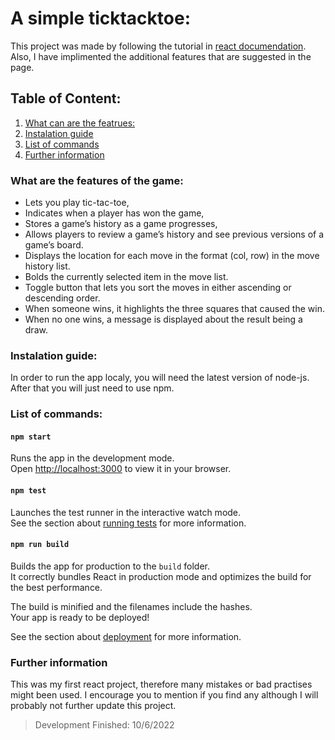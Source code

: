 # A simple ticktacktoe:

This project was made by following the tutorial in [react documendation](https://reactjs.org/tutorial/tutorial.html). Also, I have implimented the additional features that are suggested in the page.

## Table of Content:

1. [What can are the featrues:](#what-are-the-features-of-the-game)
2. [Instalation guide](#instalation-guide)
3. [List of commands](#list-of-commands)
4. [Further information](#further-information)

### What are the features of the game:
 * Lets you play tic-tac-toe,
 * Indicates when a player has won the game,
 * Stores a game’s history as a game progresses,
 * Allows players to review a game’s history and see previous versions of a game’s board.
 * Displays the location for each move in the format (col, row) in the move history list.
 * Bolds the currently selected item in the move list.
 * Toggle button that lets you sort the moves in either ascending or descending order.
 * When someone wins, it highlights the three squares that caused the win.
 * When no one wins, a message is displayed about the result being a draw.
### Instalation guide:
In order to run the app localy, you will need the latest version of node-js. After that you will just need to use npm.  

### List of commands:
#### `npm start`

Runs the app in the development mode.\
Open [http://localhost:3000](http://localhost:3000) to view it in your browser.

#### `npm test`

Launches the test runner in the interactive watch mode.\
See the section about [running tests](https://facebook.github.io/create-react-app/docs/running-tests) for more information.

#### `npm run build`

Builds the app for production to the `build` folder.\
It correctly bundles React in production mode and optimizes the build for the best performance.

The build is minified and the filenames include the hashes.\
Your app is ready to be deployed!

See the section about [deployment](https://facebook.github.io/create-react-app/docs/deployment) for more information.

### Further information

This was my first react project, therefore many mistakes or bad practises might been used. I encourage you to mention if you find any although I will probably not further update this project.

> Development Finished: 10/6/2022
